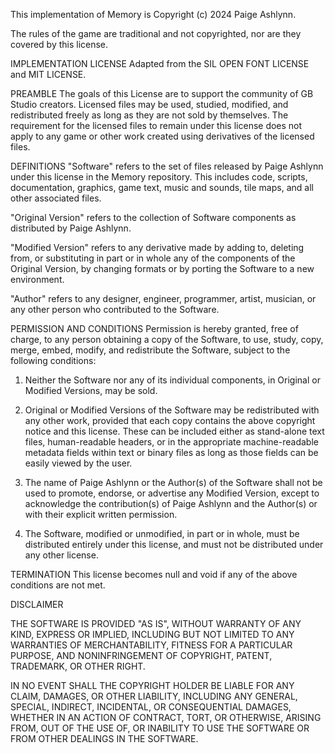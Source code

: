 This implementation of Memory is Copyright (c) 2024 Paige Ashlynn.

The rules of the game are traditional and not copyrighted,
nor are they covered by this license.


IMPLEMENTATION LICENSE
Adapted from the SIL OPEN FONT LICENSE and MIT LICENSE.


PREAMBLE
The goals of this License are to support the community of
GB Studio creators.  Licensed files may be used, studied,
modified, and redistributed freely as long as they are not
sold by themselves.  The requirement for the licensed files
to remain under this license does not apply to any game
or other work created using derivatives of the licensed
files.

DEFINITIONS
"Software" refers to the set of files released by Paige
Ashlynn under this license in the Memory repository.
This includes code, scripts, documentation, graphics,
game text, music and sounds, tile maps, and all other
associated files.

"Original Version" refers to the collection of Software
components as distributed by Paige Ashlynn.

"Modified Version" refers to any derivative made by adding
to, deleting from, or substituting in part or in whole any of
the components of the Original Version, by changing formats
or by porting the Software to a new environment.

"Author" refers to any designer, engineer, programmer,
artist, musician, or any other person who contributed to
the Software.

PERMISSION AND CONDITIONS
Permission is hereby granted, free of charge, to any person
obtaining a copy of the Software, to use, study, copy, merge,
embed, modify, and redistribute the Software, subject to
the following conditions:

1) Neither the Software nor any of its individual components,
in Original or Modified Versions, may be sold.

2) Original or Modified Versions of the Software may be
redistributed with any other work, provided that each copy contains
the above copyright notice and this license. These can be included
either as stand-alone text files, human-readable headers, or in
the appropriate machine-readable metadata fields within text or
binary files as long as those fields can be easily viewed by the user.

3) The name of Paige Ashlynn or the Author(s) of the Software
shall not be used to promote, endorse, or advertise any Modified
Version, except to acknowledge the contribution(s) of Paige
Ashlynn and the Author(s) or with their explicit written
permission.

4) The Software, modified or unmodified, in part or in whole,
must be distributed entirely under this license, and must not be
distributed under any other license. 

TERMINATION
This license becomes null and void if any of the above
conditions are not met.

DISCLAIMER

THE SOFTWARE IS PROVIDED "AS IS", WITHOUT WARRANTY OF ANY KIND,
EXPRESS OR IMPLIED, INCLUDING BUT NOT LIMITED TO ANY WARRANTIES
OF MERCHANTABILITY, FITNESS FOR A PARTICULAR PURPOSE, AND
NONINFRINGEMENT OF COPYRIGHT, PATENT, TRADEMARK, OR OTHER RIGHT.

IN NO EVENT SHALL THE COPYRIGHT HOLDER BE LIABLE FOR ANY CLAIM,
DAMAGES, OR OTHER LIABILITY, INCLUDING ANY GENERAL, SPECIAL,
INDIRECT, INCIDENTAL, OR CONSEQUENTIAL DAMAGES, WHETHER IN AN
ACTION OF CONTRACT, TORT, OR OTHERWISE, ARISING FROM, OUT OF THE
USE OF, OR INABILITY TO USE THE SOFTWARE OR FROM OTHER DEALINGS
IN THE SOFTWARE.
